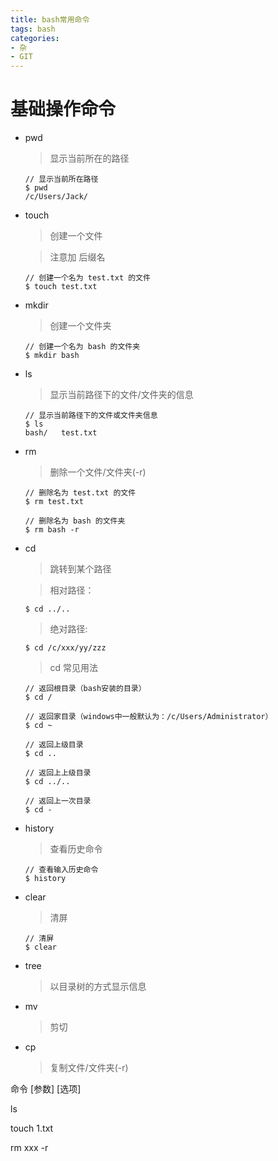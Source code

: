 ```yaml
---
title: bash常用命令
tags: bash
categories: 
- 杂
- GIT
---
```


# 基础操作命令
* pwd
    > 显示当前所在的路径

    ~~~
    // 显示当前所在路径
    $ pwd
    /c/Users/Jack/
    ~~~

* touch
    > 创建一个文件

    > 注意加 后缀名

    ~~~
    // 创建一个名为 test.txt 的文件
    $ touch test.txt
    ~~~

* mkdir
    > 创建一个文件夹

    ~~~
    // 创建一个名为 bash 的文件夹
    $ mkdir bash
    ~~~

* ls
    > 显示当前路径下的文件/文件夹的信息
    
    ~~~
    // 显示当前路径下的文件或文件夹信息
    $ ls
    bash/   test.txt
    ~~~

* rm
    > 删除一个文件/文件夹(-r)

    ~~~
    // 删除名为 test.txt 的文件
    $ rm test.txt

    // 删除名为 bash 的文件夹
    $ rm bash -r
    ~~~

* cd
    > 跳转到某个路径

    > 相对路径：

    ~~~
    $ cd ../..
    ~~~

    > 绝对路径: 

    ~~~
    $ cd /c/xxx/yy/zzz
    ~~~

    > cd 常见用法

    ~~~
    // 返回根目录（bash安装的目录）
    $ cd /

    // 返回家目录（windows中一般默认为：/c/Users/Administrator）
    $ cd ~

    // 返回上级目录
    $ cd ..

    // 返回上上级目录
    $ cd ../..

    // 返回上一次目录
    $ cd -
    ~~~

* history 
    > 查看历史命令

    ~~~
    // 查看输入历史命令
    $ history
    ~~~

* clear
    > 清屏

    ~~~
    // 清屏
    $ clear
    ~~~

* tree
    > 以目录树的方式显示信息

* mv
    > 剪切

* cp
    > 复制文件/文件夹(-r)



命令	[参数]	[选项]

ls

touch	1.txt		

rm	xxx	-r